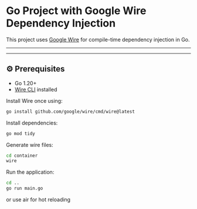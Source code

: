 # Go Project with Google Wire Dependency Injection

This project uses [Google Wire](https://github.com/google/wire) for compile-time dependency injection in Go.

---

---

## ⚙️ Prerequisites

- Go 1.20+
- [Wire CLI](https://github.com/google/wire) installed

Install Wire once using:

```bash
go install github.com/google/wire/cmd/wire@latest
```

Install dependencies:
```bash
go mod tidy
```

Generate wire files:
```bash
cd container
wire
```

Run the application:
```bash
cd ..
go run main.go
```

or use air for hot reloading



